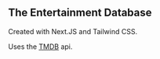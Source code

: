 ## The Entertainment Database

Created with Next.JS and Tailwind CSS.

Uses the [TMDB](https://www.themoviedb.org/?language=en-US) api.


